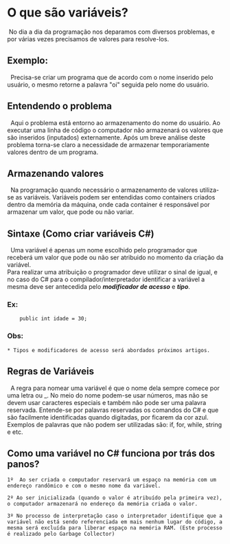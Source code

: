 # O que são variáveis? 

&nbsp;No dia a dia da programação nos deparamos com diversos problemas, e por várias vezes precisamos de valores para resolve-los. <br>

## Exemplo: 

&nbsp; Precisa-se criar um programa que de acordo com o nome inserido pelo usuário, o mesmo retorne a palavra "oi" seguida pelo nome do usuário.<br>

## Entendendo o problema

&nbsp; Aqui o problema está entorno ao armazenamento do nome do usuário. Ao executar uma linha de código o computador não armazenará os valores que são inseridos (inputados) externamente. Após um breve análise deste problema torna-se claro a necessidade de armazenar temporariamente valores dentro de um programa.

## Armazenando valores

&nbsp; Na programação quando necessário o armazenamento de valores utiliza-se as variáveis. Variáveis podem ser entendidas como containers criados dentro da memória da máquina, onde cada container é responsável por armazenar um valor, que pode ou não variar. <br>

## Sintaxe (Como criar variáveis C#)

&nbsp; Uma variável é apenas um nome escolhido pelo programador que receberá um valor que pode ou não ser atribuido no momento da criação da variável. <br>
Para realizar uma atribuição o programador deve utilizar o sinal de igual, e no caso do C# para o compilador/interpretador identificar a variável a mesma deve ser antecedida pelo <i><strong>modificador de acesso</strong></i> e <i><strong>tipo</strong></i>.

### Ex:

```
    public int idade = 30;
```

### Obs:

    * Tipos e modificadores de acesso será abordados próximos artigos.

## Regras de Variáveis

&nbsp; A regra para nomear uma variável é que o nome dela sempre comece por uma letra ou _. No meio do nome podem-se usar números, mas não se devem usar caracteres especiais e também não pode ser uma palavra reservada. Entende-se por palavras reservadas os comandos do C# e que são facilmente identificadas quando digitadas, por ficarem da cor azul. Exemplos de palavras que não podem ser utilizadas são: if, for, while, string e etc.

## Como uma variável no C# funciona por trás dos panos?

    1º  Ao ser criada o computador reservará um espaço na memória com um endereço randômico e com o mesmo nome da variável.

    2º Ao ser inicializada (quando o valor é atribuído pela primeira vez), o computador armazenará no endereço da memória criada o valor.

    3º No processo de interpretação caso o interpretador identifique que a variável não está sendo referenciada em mais nenhum lugar do código, a mesma será excluída para liberar espaço na memória RAM. (Este processo é realizado pelo Garbage Collector)
          